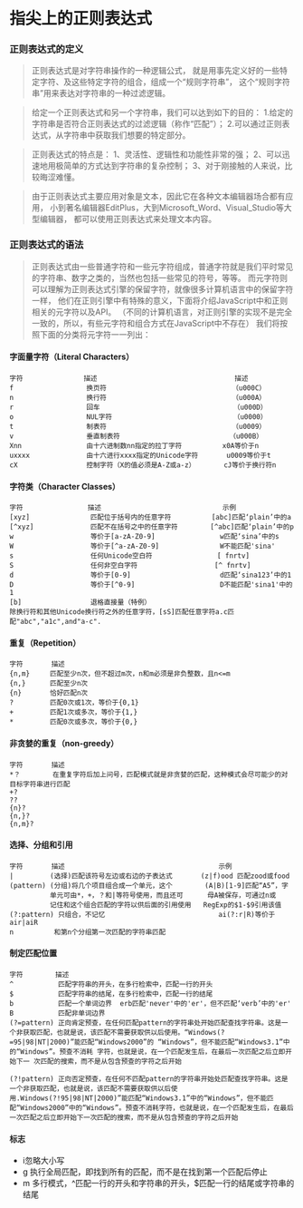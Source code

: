 # 指尖上的正则表达式
### 正则表达式的定义
>正则表达式是对字符串操作的一种逻辑公式，
就是用事先定义好的一些特定字符、及这些特定字符的组合，组成一个“规则字符串”，
这个“规则字符串”用来表达对字符串的一种过滤逻辑。

>给定一个正则表达式和另一个字符串，我们可以达到如下的目的：
1.给定的字符串是否符合正则表达式的过滤逻辑（称作“匹配”）；
2.可以通过正则表达式，从字符串中获取我们想要的特定部分。

>正则表达式的特点是：
1、灵活性、逻辑性和功能性非常的强；
2、可以迅速地用极简单的方式达到字符串的复杂控制；
3、对于刚接触的人来说，比较晦涩难懂。

>由于正则表达式主要应用对象是文本，因此它在各种文本编辑器场合都有应用， 小到著名编辑器EditPlus，大到Microsoft_Word、Visual_Studio等大型编辑器， 都可以使用正则表达式来处理文本内容。
### 正则表达式的语法
>正则表达式由一些普通字符和一些元字符组成，普通字符就是我们平时常见的字符串、数字之类的，当然也包括一些常见的符号，等等。 而元字符则可以理解为正则表达式引擎的保留字符，就像很多计算机语言中的保留字符一样，
他们在正则引擎中有特殊的意义，下面将介绍JavaScript中和正则相关的元字符以及API。
（不同的计算机语言，对正则引擎的实现不是完全一致的，所以，有些元字符和组合方式在JavaScript中不存在）
我们将按照下面的分类将元字符一一列出：

#### 字面量字符（Literal Characters）
``` 
字符               描述                                  描述
f                  换页符                               （u000C）
n                  换行符                               （u000A）
r                  回车                                 （u000D）
o                  NUL字符                              （u0000）
t                  制表符                               （u0009）
v                  垂直制表符                           （u000B）
Xnn                由十六进制数nn指定的拉丁字符          x0A等价于n
uxxxx              由十六进行xxxx指定的Unicode字符       u0009等价于t
cX                 控制字符（X的值必须是A-Z或a-z）       cJ等价于换行符n
```
#### 字符类（Character Classes）
``` 
字符                描述                              示例
[xyz]               匹配位于括号内的任意字符          [abc]匹配‘plain’中的a
[^xyz]              匹配不在括号之中的任意字符        [^abc]匹配‘plain’中的p
w                   等价于[a-zA-Z0-9]                w匹配‘sina’中的s
W                   等价于[^a-zA-Z0-9]               W不能匹配'sina'
s                   任何Unicode空白符                [ fnrtv]
S                   任何非空白字符                   [^ fnrtv]
d                   等价于[0-9]                      d匹配‘sina123’中的1
D                   等价于[^0-9]                     D不能匹配'sina1'中的1
[b]                 退格直接量（特例）
除换行符和其他Unicode换行符之外的任意字符，[sS]匹配任意字符a.c匹配"abc","a1c",and"a-c".
```
#### 重复（Repetition）
``` 
字符       描述                                                 
{n,m}     匹配至少n次，但不超过m次，n和m必须是非负整数，且n<=m  
{n,}      匹配至少n次
{n}       恰好匹配n次
?         匹配0次或1次，等价于{0,1}
+         匹配1次或多次，等价于{1,}
*         匹配0次或多次，等价于{0,}
```
#### 非贪婪的重复（non-greedy）
``` 
字符       描述
*？        在重复字符后加上问号，匹配模式就是非贪婪的匹配，这种模式会尽可能少的对目标字符串进行匹配
+?
??
{n}?
{n,}?
{n,m}?
```
#### 选择、分组和引用
``` 
字符       描述                                      示例
|         (选择)匹配该符号左边或右边的子表达式       (z|f)ood 匹配zood或food
(pattern) (分组)将几个项目组合成一个单元，这个        (A|B)[1-9]匹配“A5”，字
          单元可由*，+，？和|等符号使用，而且还可      母A被保存，可通过n或
          记住和这个组合匹配的字符以供后面的引用使用   RegExp的$1-$9引用该值
(?:pattern) 只组合，不记忆                            ai(?:r|R)等价于air|aiR  
n          和第n个分组第一次匹配的字符串匹配
```
#### 制定匹配位置
``` 
字符        描述                                            
^           匹配字符串的开头，在多行检索中，匹配一行的开头   
$           匹配字符串的结尾，在多行检索中，匹配一行的结尾
b           匹配一个单词边界  erb匹配'never'中的'er'，但不匹配‘verb’中的'er'
B           匹配非单词边界
(?=pattern) 正向肯定预查，在任何匹配pattern的字符串处开始匹配查找字符串。这是一个非获取匹配，也就是说，该匹配不需要获取供以后使用。“Windows(?=95|98|NT|2000)”能匹配“Windows2000”的 “Windows”，但不能匹配“Windows3.1”中的“Windows”。预查不消耗 字符，也就是说，在一个匹配发生后，在最后一次匹配之后立即开始下一 次匹配的搜索，而不是从包含预查的字符之后开始

(?!pattern) 正向否定预查，在任何不匹配pattern的字符串开始处匹配查找字符串。这是一个非获取匹配，也就是说，该匹配不需要获取供以后使用.Windows(?!95|98|NT|2000)”能匹配“Windows3.1”中的“Windows”，但不能匹配“Windows2000”中的“Windows”。预查不消耗字符，也就是说，在一个匹配发生后，在最后一次匹配之后立即开始下一次匹配的搜索，而不是从包含预查的字符之后开始
```
#### 标志
- i忽略大小写
- g 执行全局匹配，即找到所有的匹配，而不是在找到第一个匹配后停止
- m 多行模式，^匹配一行的开头和字符串的开头，$匹配一行的结尾或字符串的结尾





    
